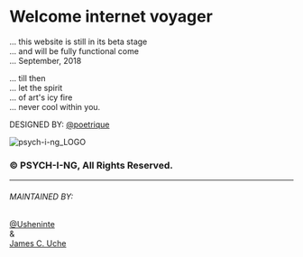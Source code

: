 # Welcome internet voyager    

... this website is still in its beta stage     
... and will be fully functional come     
... September, 2018    
     
... till then     
... let the spirit     
... of art's icy fire     
... never cool within you.     

DESIGNED BY: [@poetrique](http://instagram.com/poetrique)

![psych-i-ng_LOGO](http://res.cloudinary.com/poetrique/image/upload/c_scale,q_auto:best,w_500/v1513300654/psych-i-ng/psych-i-ng.png)

### &copy; PSYCH-I-NG, All Rights Reserved.

- - -

###### MAINTAINED BY:
[@Usheninte](http://twitter.com/Usheninte)    
     &     
[James C. Uche](http://twitter.com/Jamex6)      

